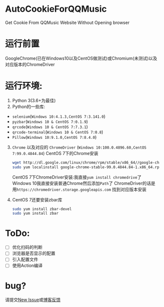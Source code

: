 # AutoCookieForQQMusic

Get Cookie From QQMusic Website Without Opening browser

# 运行前置

GoogleChrome(已在Windows10以及CentOS做测试)或Chromium(未测试)以及对应版本的ChromeDriver

# 运行环境:

1. Python 3(3.6+为最佳)
2. Python的一些库:

- `selenium`(`Windows 10:4.1.3,CentOS 7:3.141.0`)
- `pyzbar`(`Windows 10 & CentOS 7:0.1.9`)
- `qrcode`(`Windows 10 & CentOS 7:7.3.1`)
- `qrcode-terminal`(`Windows 10 & CentOS 7:0.8`)
- `Pillow`(`Windows 10:9.1.0,CentOS 7:8.4.0`)

3. `Chrome` 以及对应的 `ChromeDriver` (`Windows 10:100.0.4896.60,CentOS 7:99.0.4844.84`)
   CentOS 7下的Chrome安装
   
   ```bash
   wget http://dl.google.com/linux/chrome/rpm/stable/x86_64//google-chrome-stable-99.0.4844.84-1.x86_64.rpm
   sudo yum localinstall google-chrome-stable-99.0.4844.84-1.x86_64.rpm
   ```
   
   CentOS 7下ChromeDriver安装:我直接`yum install chromedrive`了
   Windows 10我直接安装普通Chrome然后添加`Path`了
   ChromeDriver的话是用`https://chromedriver.storage.googleapis.com`
   找到对应版本安装
4. CentOS 7还要安装zbar库
   
   ```bash
   sudo yum install zbar-devel 
   sudo yum install zbar
   ```

# ToDo:

* [ ] 优化扫码的判断
* [ ] 浏览器是否显示的配置
* [ ] 引入配置文件
* [ ] 使用Action编译

# bug?

请提交[New Issue](https://github.com/brokenpoems/AutoCookieForQQMusic/issues/new/choose)或[博客反馈](https://brokenpoems.cf/archives/65/)
